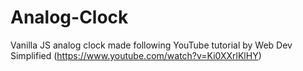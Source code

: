 # Analog-Clock

Vanilla JS analog clock made following YouTube tutorial by Web Dev Simplified (https://www.youtube.com/watch?v=Ki0XXrlKlHY)
